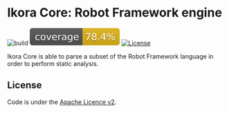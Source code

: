 # Ikora Core: Robot Framework engine

![build](https://github.com/UL-SnT-Serval/ikora-core/.github/workflows/build/badge.svg)
![codecov](.github/badges/jacoco.svg)
[![License](https://img.shields.io/badge/License-Apache%202.0-blue.svg)](https://opensource.org/licenses/Apache-2.0)


Ikora Core is able to parse a subset of the Robot Framework language in order to perform static analysis.


License
-------
Code is under the [Apache Licence v2](https://www.apache.org/licenses/LICENSE-2.0.txt).